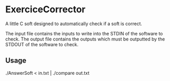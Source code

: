 # ExerciceCorrector
A little C soft designed to automatically check if a soft is correct.

The input file contains the inputs to write into the STDIN of the software to check.
The output file contains the outputs which must be outputted by the STDOUT of the software to check.

## Usage 
./AnswerSoft < in.txt | ./compare out.txt

